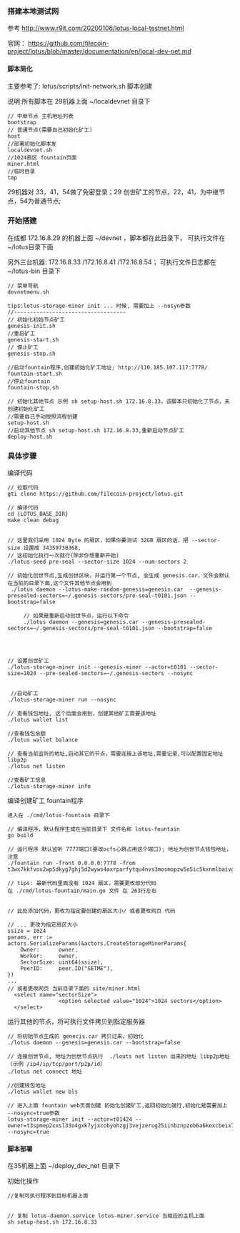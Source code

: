 ### 搭建本地测试网

参考   http://www.r9it.com/20200106/lotus-local-testnet.html

官网： https://github.com/filecoin-project/lotus/blob/master/documentation/en/local-dev-net.md


#### 脚本简化
主要参考了: lotus/scripts/init-network.sh 脚本创建

说明:所有脚本在 29机器上面   ~/localdevnet 目录下

    // 中继节点 主机地址列表
    bootstrap
    // 普通节点(需要自己初始化矿工)
    host
    //部署初始化脚本发
    localdevnet.sh
    //1024扇区 fountain页面
    miner.html
    //临时目录
    tmp

29机器对 33，41，54做了免密登录；29 创世矿工的节点，22，41，为中继节点，54为普通节点;

### 开始搭建

在成都 172.16.8.29 的机器上面 ~/devnet ，脚本都在此目录下， 可执行文件在 ~/lotus目录下面

另外三台机器: 172.16.8.33 /172.16.8.41 /172.16.8.54； 可执行文件日志都在 ~/lotus-bin 目录下
	
	// 菜单导航
	devnetmenu.sh 
	
	tips:lotus-storage-miner init ... 时候, 需要加上 --nosyn参数
	//-----------------------------------
	// 初始化初始节点矿工
	genesis-init.sh
	//重启矿工
	genesis-start.sh
	// 停止矿工
	genesis-stop.sh

	//启动fountain程序,创建初始化矿工地址; http://110.185.107.117:7778/
	fountain-start.sh
	//停止fountain
	fountain-stop.sh

	// 初始化其他节点 示例 sh setup-host.sh 172.16.8.33，该脚本只初始化了节点，未创建初始化矿工
	//需要自己手动按照流程创建
	setup-host.sh
	//启动其他节点 sh setup-host.sh 172.16.8.33,重新启动节点矿工
	deploy-host.sh

	




### 具体步骤


编译代码


    // 拉取代码
    gti clone https://github.com/filecoin-project/lotus.git

    // 编译代码
    cd {LOTUS_BASE_DIR}
    make clean debug 


    // 这里我们采用 1024 Byte 的扇区，如果你要测试 32GB 扇区的话，把 --sector-size 设置成 34359738368,
    // 这初始化执行一次就行(除非你想重新开始)
    ./lotus-seed pre-seal --sector-size 1024 --num-sectors 2

    // 初始化创世节点,生成创世区块，并运行第一个节点, 会生成 genesis.car，文件会默认在当前的目录下面,这个文件其他节点会用到
     ./lotus daemon --lotus-make-random-genesis=genesis.car  --genesis-presealed-sectors=~/.genesis-sectors/pre-seal-t0101.json --bootstrap=false

         // 如果是重新启动创世节点，运行以下命令
         ./lotus daemon --genesis=genesis.car --genesis-presealed-sectors=~/.genesis-sectors/pre-seal-t0101.json --bootstrap=false
   

    

    // 设置创世矿工
    ./lotus-storage-miner init --genesis-miner --actor=t0101 --sector-size=1024 --pre-sealed-sectors=~/.genesis-sectors --nosync
    

     //启动矿工
    ./lotus-storage-miner run --nosync

    // 查看钱包地址, 这个后面会用到，创建其他矿工需要该地址
    ./lotus wallet list

    //查看钱包余额
    ./lotus wallet balance
    
    // 查看当前监听的地址,启动其它的节点，需要连接上该地址,需要记录,可以配置固定地址 libp2p
    ./lotus net listen

    //查看矿工信息
    ./lotus-storage-miner info


编译创建矿工 fountain程序

    进入在 ./cmd/lotus-fountain 目录下

    // 编译程序，默认程序生成在当前目录下 文件名称 lotus-fountain 
    go build

    // 运行程序 默认监听 7777端口(要改ocfs心跳占用这个端口); 地址为创世节点钱包地址，注意   
    ./fountain run -front 0.0.0.0:7778 -from t3wx7kkfvox2wp5dkyg7ghj5d2wyws4axrparfytqu4nvs3mosmopzw5o5ic5kxnmlbaivgob6rww5fcsygj6q

    // tips: 最新代码里面没有 1024 扇区，需要更改部分代码
    在 ./cmd/lotus-fountain/main.go 文件 在 263行左右


    // 此处添加代码，更改为指定要创建的扇区大小/ 或者更改网页 代码
    
    // ... 更改为指定扇区大小
    ssize = 1024 
	params, err := actors.SerializeParams(&actors.CreateStorageMinerParams{
		Owner:      owner,
		Worker:     owner,
		SectorSize: uint64(ssize),
		PeerID:     peer.ID("SETME"),
	})
    ...
    // 或者更改网页 当前目录下面的 site/miner.html
      <select name="sectorSize">
                    <option selected value="1024">1024 sectors</option>
      </select>




 运行其他的节点，将可执行文件拷贝到指定服务器

    // 将初始节点生成的 genecis.car 拷贝过来，初始化
    ./lotus daemon --genesis=genesis.car --bootstrap=false   
    
    // 连接创世节点, 地址为创世节点执行  ./louts net listen 出来的地址 libp2p地址（示例 /ip4/ip/tcp/port/p2p/id）
    ./lotus net connect 地址

    //创建钱包地址
    ./lotus wallet new bls

    // 进入上面 fountain web页面创建 初始化创建矿工,返回初始化就行,初始化是需要加上 --nosync=true参数
    lotus-storage-miner init --actor=t01424 --owner=t3spmep2xxsl33o4gxk7yjxcobyohzgj3vejzerug25iinbznpzob6a6kexcbeix73th6vjtzfq7boakfdtd6a --nosync=true


#### 脚本部署

在35机器上面 ~/deploy_dev_net 目录下

初始化操作

    //复制可执行程序到目标机器上面


    // 复制 lotus-daemon.service lotus-miner.service 当相应的主机上面
    sh setup-host.sh 172.16.8.33









    

